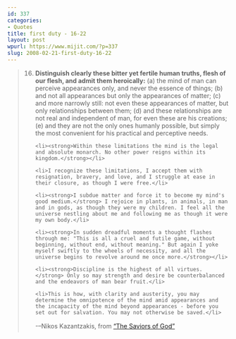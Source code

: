 ```yaml
---
id: 337
categories:
- Quotes
title: first duty - 16-22
layout: post
wpurl: https://www.mijit.com/?p=337
slug: 2008-02-21-first-duty-16-22
---
```

<blockquote><ol start="16">
	<li><strong>Distinguish clearly these bitter yet fertile human truths, flesh of our flesh, and admit them heroically:</strong> (a) the mind of man can perceive appearances only, and never the essence of things; (b) and not all appearances but only the appearances of matter; (c) and more narrowly still: not even these appearances of matter, but only relationships between them; (d) and these relationships are not real and independent of man, for even these are his creations; (e) and they are not the only ones humanly possible, but simply the most convenient for his practical and perceptive needs.</li>

	<li><strong>Within these limitations the mind is the legal and absolute monarch. No other power reigns within its kingdom.</strong></li>

	<li>I recognize these limitations, I accept them with resignation, bravery, and love, and I struggle at ease in their closure, as though I were free.</li>

	<li><strong>I subdue matter and force it to become my mind's good medium.</strong> I rejoice in plants, in animals, in man and in gods, as though they were my children. I feel all the universe nestling about me and following me as though it were my own body.</li>

	<li><strong>In sudden dreadful moments a thought flashes through me: "This is all a cruel and futile game, without beginning, without end, without meaning." But again I yoke myself swiftly to the wheels of necessity, and all the universe begins to revolve around me once more.</strong></li>

	<li><strong>Discipline is the highest of all virtues.</strong> Only so may strength and desire be counterbalanced and the endeavors of man bear fruit.</li>

	<li>This is how, with clarity and austerity, you may determine the omnipotence of the mind amid appearances and the incapacity of the mind beyond appearances - before you set out for salvation. You may not otherwise be saved.</li>

-–Nikos Kazantzakis, from <a href="https://www.amazon.com/exec/obidos/ASIN/0671202324/ref=nosim/mijitcom">“The Saviors of God”</a>
</ol>
</blockquote>
